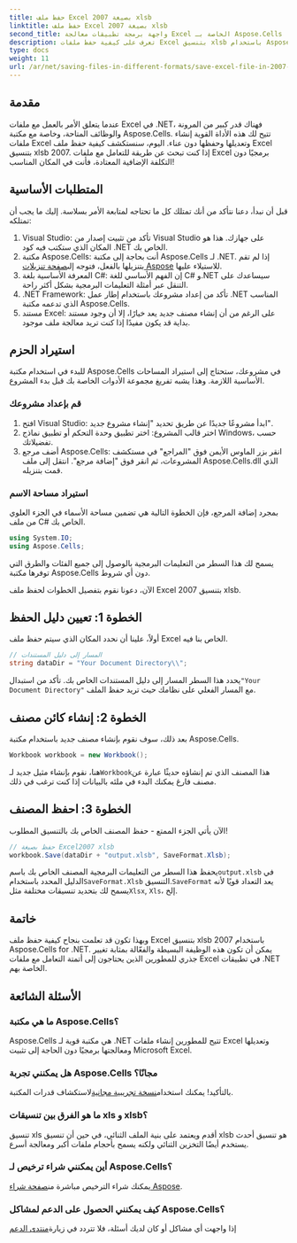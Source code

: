 ```yaml
---
title: حفظ ملف Excel بصيغة 2007 xlsb
linktitle: حفظ ملف Excel بصيغة 2007 xlsb
second_title: واجهة برمجة تطبيقات معالجة Excel الخاصة بـ Aspose.Cells .NET
description: تعرف على كيفية حفظ ملفات Excel بتنسيق xlsb باستخدام Aspose.Cells for .NET! في انتظارك دليل خطوة بخطوة مع أمثلة عملية.
type: docs
weight: 11
url: /ar/net/saving-files-in-different-formats/save-excel-file-in-2007-xlsb-format/
---
```

## مقدمة
عندما يتعلق الأمر بالعمل مع ملفات Excel في .NET، فهناك قدر كبير من المرونة والوظائف المتاحة، وخاصة مع مكتبة Aspose.Cells. تتيح لك هذه الأداة القوية إنشاء ملفات Excel وتعديلها وحفظها دون عناء. اليوم، سنستكشف كيفية حفظ ملف Excel بتنسيق xlsb 2007. إذا كنت تبحث عن طريقة للتعامل مع ملفات Excel برمجيًا دون التكلفة الإضافية المعتادة، فأنت في المكان المناسب! 
## المتطلبات الأساسية
قبل أن نبدأ، دعنا نتأكد من أنك تمتلك كل ما تحتاجه لمتابعة الأمر بسلاسة. إليك ما يجب أن تمتلكه:
1. Visual Studio: تأكد من تثبيت إصدار من Visual Studio على جهازك. هذا هو المكان الذي ستكتب فيه كود .NET الخاص بك. 
2.  مكتبة Aspose.Cells: أنت بحاجة إلى مكتبة Aspose.Cells لـ .NET. إذا لم تقم بتنزيلها بالفعل، فتوجه إلى[صفحة تنزيلات Aspose](https://releases.aspose.com/cells/net/) للاستيلاء عليها. 
3. المعرفة الأساسية بلغة C#: إن الفهم الأساسي للغة C# و.NET سيساعدك على التنقل عبر أمثلة التعليمات البرمجية بشكل أكثر راحة.
4. .NET Framework: تأكد من إعداد مشروعك باستخدام إطار عمل .NET المناسب الذي تدعمه مكتبة Aspose.Cells.
5. مستند Excel: على الرغم من أن إنشاء مصنف جديد يعد خيارًا، إلا أن وجود مستند بداية قد يكون مفيدًا إذا كنت تريد معالجة ملف موجود.
## استيراد الحزم
للبدء في استخدام مكتبة Aspose.Cells في مشروعك، ستحتاج إلى استيراد المساحات الأساسية اللازمة. وهذا يشبه تفريغ مجموعة الأدوات الخاصة بك قبل بدء المشروع.
### قم بإعداد مشروعك
1. افتح Visual Studio: ابدأ مشروعًا جديدًا عن طريق تحديد "إنشاء مشروع جديد". 
2. اختر قالب المشروع: اختر تطبيق وحدة التحكم أو تطبيق نماذج Windows، حسب تفضيلاتك.
3. أضف مرجع Aspose.Cells: انقر بزر الماوس الأيمن فوق "المراجع" في مستكشف المشروعات، ثم انقر فوق "إضافة مرجع". انتقل إلى ملف Aspose.Cells.dll الذي قمت بتنزيله.
### استيراد مساحة الاسم
بمجرد إضافة المرجع، فإن الخطوة التالية هي تضمين مساحة الأسماء في الجزء العلوي من ملف C# الخاص بك.
```csharp
using System.IO;
using Aspose.Cells;
```
يسمح لك هذا السطر من التعليمات البرمجية بالوصول إلى جميع الفئات والطرق التي توفرها مكتبة Aspose.Cells دون أي شروط.

الآن، دعونا نقوم بتفصيل الخطوات لحفظ ملف Excel بتنسيق 2007 xlsb.
## الخطوة 1: تعيين دليل الحفظ
أولاً، علينا أن نحدد المكان الذي سيتم حفظ ملف Excel الخاص بنا فيه.

```csharp
// المسار إلى دليل المستندات
string dataDir = "Your Document Directory\\";
```
 يحدد هذا السطر المسار إلى دليل المستندات الخاص بك. تأكد من استبدال`"Your Document Directory"` مع المسار الفعلي على نظامك حيث تريد حفظ الملف.
## الخطوة 2: إنشاء كائن مصنف
بعد ذلك، سوف نقوم بإنشاء مصنف جديد باستخدام مكتبة Aspose.Cells.

```csharp
Workbook workbook = new Workbook();
```
 هنا، نقوم بإنشاء مثيل جديد لـ`Workbook`هذا المصنف الذي تم إنشاؤه حديثًا عبارة عن مصنف فارغ يمكنك البدء في ملئه بالبيانات إذا كنت ترغب في ذلك.
## الخطوة 3: احفظ المصنف
الآن يأتي الجزء الممتع - حفظ المصنف الخاص بك بالتنسيق المطلوب!
```csharp
// حفظ بصيغة Excel2007 xlsb
workbook.Save(dataDir + "output.xlsb", SaveFormat.Xlsb);
```
 يحفظ هذا السطر من التعليمات البرمجية المصنف الخاص بك باسم`output.xlsb` في الدليل المحدد باستخدام`SaveFormat.Xlsb` التنسيق.`SaveFormat` يعد التعداد قويًا لأنه يسمح لك بتحديد تنسيقات مختلفة مثل`Xlsx`, `Xls`، إلخ.
## خاتمة
وبهذا تكون قد تعلمت بنجاح كيفية حفظ ملف Excel بتنسيق xlsb 2007 باستخدام Aspose.Cells for .NET. يمكن أن تكون هذه الوظيفة البسيطة والفعّالة بمثابة تغيير جذري للمطورين الذين يحتاجون إلى أتمتة التعامل مع ملفات Excel في تطبيقات .NET الخاصة بهم.

## الأسئلة الشائعة
### ما هي مكتبة Aspose.Cells؟
Aspose.Cells هي مكتبة قوية لـ .NET تتيح للمطورين إنشاء ملفات Excel وتعديلها ومعالجتها برمجيًا دون الحاجة إلى تثبيت Microsoft Excel.
### هل يمكنني تجربة Aspose.Cells مجانًا؟
 بالتأكيد! يمكنك استخدام[نسخة تجريبية مجانية](https://releases.aspose.com/)لاستكشاف قدرات المكتبة.
### ما هو الفرق بين تنسيقات xls و xlsb؟
تنسيق xls أقدم ويعتمد على بنية الملف الثنائي، في حين أن تنسيق xlsb هو تنسيق أحدث يستخدم أيضًا التخزين الثنائي ولكنه يسمح بأحجام ملفات أكبر ومعالجة أسرع.
### أين يمكنني شراء ترخيص لـ Aspose.Cells؟
 يمكنك شراء الترخيص مباشرة من[صفحة شراء Aspose](https://purchase.aspose.com/buy).
### كيف يمكنني الحصول على الدعم لمشاكل Aspose.Cells؟
 إذا واجهت أي مشاكل أو كان لديك أسئلة، فلا تتردد في زيارة[منتدى الدعم](https://forum.aspose.com/c/cells/9)